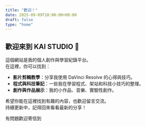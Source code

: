 ```yaml
---
title: "歡迎！"
date: 2025-09-09T10:00:00+08:00
draft: false
type: "home"
---
```


## 歡迎來到 KAI STUDIO 🎉

這個網站是我的個人創作與學習紀錄平台。  
在這裡，你可以找到：

- **影片剪輯教學**：分享我使用 DaVinci Resolve 的心得與技巧。  
- **程式與科技筆記**：一些我在學習程式、架站和科技小技巧的整理。  
- **創作與作品展示**：我的小作品、音樂、實驗性創作。

希望你能在這裡找到有趣的內容，也歡迎留言交流。  
持續更新中，記得回來看看最新的分享！

有問題歡迎寄信到